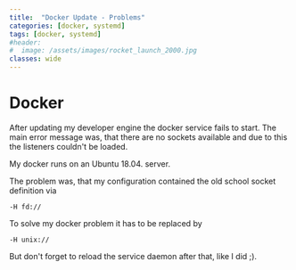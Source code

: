 ```yaml
---
title:  "Docker Update - Problems"
categories: [docker, systemd]
tags: [docker, systemd]
#header:
#  image: /assets/images/rocket_launch_2000.jpg
classes: wide
---
```


# Docker

After updating my developer engine the docker service fails to start. The main error message was, that there are no sockets available and due to this the listeners couldn't be loaded.

My docker runs on an Ubuntu 18.04. server.

The problem was, that my configuration contained the old school socket definition via

```
-H fd://
```

To solve my docker problem it has to be replaced by

```
-H unix://
```

But don't forget to reload the service daemon after that, like I did ;).
